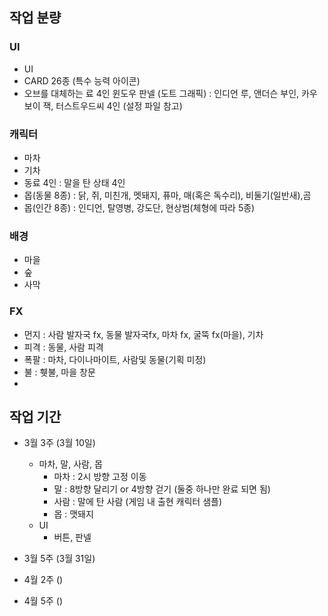 ## 작업 분량

### UI
- UI 
- CARD 26종 (특수 능력 아이콘)
- 오브를 대체하는 료 4인 윈도우 판넬 (도트 그래픽) : 인디언 루, 앤더슨 부인, 카우보이 잭, 터스트우드씨 4인 (설정 파일 참고)

### 캐릭터
- 마차
- 기차 
- 동료 4인 : 말을 탄 상태 4인
- 몹(동물 8종) : 닭, 쥐, 미친개, 멧돼지, 퓨마, 매(혹은 독수리), 비둘기(일반새),곰
- 몹(인간 8종) : 인디언, 탈영병, 강도단, 현상범(체형에 따라 5종)

### 배경  
- 마을
- 숲
- 사막

### FX
- 먼지 : 사람 발자국 fx, 동물 발자국fx, 마차 fx, 굴뚝 fx(마을), 기차 
- 피격 : 동물, 사람 피격
- 폭팔 : 마차, 다이나마이트, 사람및 동물(기획 미정)
- 불 : 휏불, 마을 창문
- 


## 작업 기간
- 3월 3주 (3월 10일)
  - 마차, 말, 사람, 몹
    - 마차 : 2시 방향 고정 이동 
    - 말 : 8방향 달리기 or 4방향 걷기 (둘중 하나만 완료 되면 됨)
    - 사람 : 말에 탄 사람 (게임 내 출현 캐릭터 샘플)
    - 몹 : 맷돼지
  - UI
    - 버튼, 판넬


- 3월 5주 (3월 31일)
- 4월 2주 ()
- 4월 5주 () 








